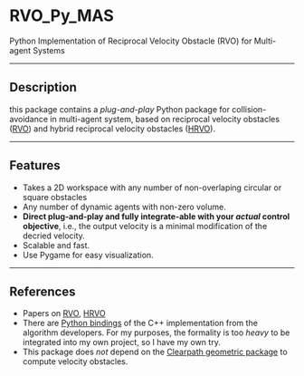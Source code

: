 RVO_Py_MAS
========

Python Implementation of Reciprocal Velocity Obstacle (RVO) for Multi-agent Systems

-----
Description
-----
this package contains a _plug-and-play_ Python package for collision-avoidance in multi-agent system, based on reciprocal velocity obstacles ([RVO](https://www.cs.unc.edu/~geom/RVO/icra2008.pdf)) and hybrid reciprocal velocity obstacles ([HRVO](https://www.cs.unc.edu/~geom/RVO/icra2008.pdf)).

-----
Features
-----
* Takes a 2D workspace with any number of non-overlaping circular or square obstacles
* Any number of dynamic agents with non-zero volume.  
* **Direct plug-and-play and fully integrate-able  with your _actual_ control objective**, i.e., the output velocity is a minimal modification of the decried velocity.  
* Scalable and fast.
* Use Pygame for easy visualization.


----
References 
----
* Papers on [RVO](https://www.cs.unc.edu/~geom/RVO/icra2008.pdf), [HRVO](https://www.cs.unc.edu/~geom/RVO/icra2008.pdf)
* There are [Python bindings](https://github.com/sybrenstuvel/Python-RVO2) of the C++ implementation from the algorithm developers. For my purposes, the formality is too _heavy_ to be integrated into my own project, so I have my own try.
* This package does _not_ depend on the [Clearpath geometric package](http://pcl.intel-research.net/publications/clearpath_sca2009.pdf) to compute velocity obstacles.